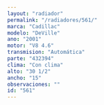 ```yaml
---
layout: "radiador"
permalink: "/radiadores/561/"
marca: "Cadillac"
modelo: "DeVille"
ano: "2001"
motor: "V8 4.6"
transmision: "Automática"
parte: "432394"
clima: "Con clima"
alto: "30 1/2"
ancho: "15"
observaciones: ""
id: "561"
---
```


